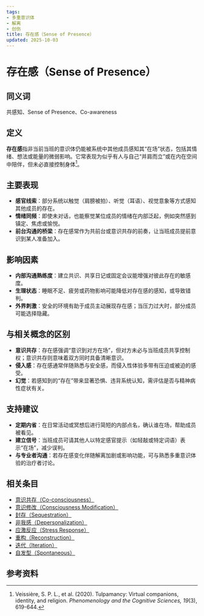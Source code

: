 ```yaml
---
tags:
- 多重意识体
- 解离
- 创伤
title: 存在感（Sense of Presence）
updated: 2025-10-03
---
```


# 存在感（Sense of Presence）

## 同义词

共感知、Sense of Presence、Co-awareness

## 定义

**存在感**指非当前当班的意识体仍能被系统中其他成员感知其“在场”状态，包括其情绪、想法或能量的微弱影响。它常表现为似乎有人与自己“并肩而立”或在内在空间中陪伴，但未必直接控制身体[^存在感-1]。

## 主要表现

- **感官线索**：部分系统以触觉（肩膀被拍）、听觉（耳语）、视觉意象等方式感知其他成员的存在。
- **情绪同频**：即使未对话，也能察觉某位成员的情绪在内部泛起，例如突然感到镇定、焦虑或愉悦。
- **前台沟通的桥梁**：存在感常作为共前台或意识共存的前奏，让当班成员提前意识到某人准备加入。

## 影响因素

- **内部沟通熟练度**：建立共识、共享日记或固定会议能增强对彼此存在的敏感度。
- **生理状态**：睡眠不足、疲劳或药物影响可能降低对存在感的感知，或导致错判。
- **外界刺激**：安全的环境有助于成员主动展现存在感；当压力过大时，部分成员可能选择隐藏。

## 与相关概念的区别

- **意识共存**：存在感强调“意识到对方在场”，但对方未必与当班成员共享控制权；意识共存则意味着双方同时具备清晰意识。
- **侵入感**：存在感通常伴随熟悉与安全感，而侵入性体验多带有压迫或被迫的感受。
- **幻觉**：若感知到的“存在”带来显著恐惧、违背系统认知，需评估是否与精神病性症状有关。

## 支持建议

- **定期内省**：在日常活动或冥想后进行简短的内部点名，确认谁在场，帮助成员被看见。
- **建立信号**：当班成员可请其他人以特定感官提示（如轻敲或特定词语）表示“在场”，减少误判。
- **与专业者沟通**：若存在感变化伴随解离加剧或影响功能，可与熟悉多重意识体验的治疗者讨论。

## 相关条目

- [意识共存（Co-consciousness）](Co-Consciousness.md)
- [意识修改（Consciousness Modification）](Consciousness-Modification.md)
- [封存（Sequestration）](Sequestration.md)
- [非我感（Depersonalization）](Depersonalization.md)
- [应激反应（Stress Response）](Stress-Response.md)
- [重构（Reconstruction）](Reconstruction.md)
- [迭代（Iteration）](Iteration.md)
- [自发型（Spontaneous）](Spontaneous.md)

## 参考资料

[^存在感-1]: Veissière, S. P. L., et al. (2020). Tulpamancy: Virtual companions, identity, and religion. *Phenomenology and the Cognitive Sciences, 19*(3), 619-644.
